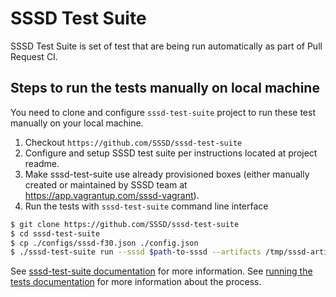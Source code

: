 # SSSD Test Suite

SSSD Test Suite is set of test that are being run automatically as part of Pull Request CI.

## Steps to run the tests manually on local machine

You need to clone and configure `sssd-test-suite` project to run these test manually on your local machine.

1. Checkout `https://github.com/SSSD/sssd-test-suite`
2. Configure and setup SSSD test suite per instructions located at project readme.
3. Make sssd-test-suite use already provisioned boxes (either manually created or maintained by SSSD team at https://app.vagrantup.com/sssd-vagrant).
4. Run the tests with `sssd-test-suite` command line interface

```bash
$ git clone https://github.com/SSSD/sssd-test-suite
$ cd sssd-test-suite
$ cp ./configs/sssd-f30.json ./config.json
$ ./sssd-test-suite run --sssd $path-to-sssd --artifacts /tmp/sssd-artifacts
```

See [sssd-test-suite documentation](https://github.com/SSSD/sssd-test-suite/blob/master/readme.md) for more information.
See [running the tests documentation](https://github.com/SSSD/sssd-test-suite/blob/master/docs/running-tests.md) for more information about the process.

